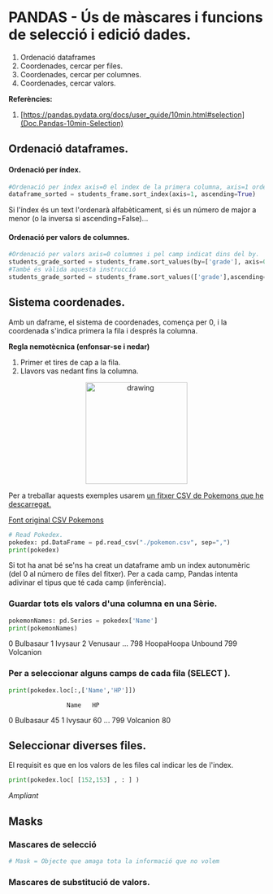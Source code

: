 # PANDAS - Ús de màscares i funcions de selecció i edició dades. 

1. Ordenació dataframes
2. Coordenades, cercar per files.
3. Coordenades, cercar per columnes.
4. Coordenades, cercar valors.

**Referències:**

1. [https://pandas.pydata.org/docs/user_guide/10min.html#selection](Doc.Pandas-10min-Selection)


<a name="sort"></a>

## Ordenació dataframes.

#### Ordenació per índex.

```python
#Ordenació per index axis=0 el index de la primera columna, axis=1 ordena els index de la primera columna.
dataframe_sorted = students_frame.sort_index(axis=1, ascending=True)
```
Si l'índex és un text l'ordenarà alfabèticament, si és un número de major a menor (o la inversa si ascending=False)...

#### Ordenació per valors de columnes.

```python
#Ordenació per valors axis=0 columnes i pel camp indicat dins del by.
students_grade_sorted = students_frame.sort_values(by=['grade'], axis=0, ascending=False)
#També és vàlida aquesta instrucció
students_grade_sorted = students_frame.sort_values(['grade'],ascending=False)
```

<a name="coordenades"></a>

## Sistema coordenades.

Amb un daframe, el sistema de coordenades, comença per 0, i la coordenada s'indica primera la fila i després la columna.

**Regla nemotècnica (enfonsar-se i nedar)** 
1. Primer et tires de cap a la fila.
2. Llavors vas nedant fins la columna.

<center>
 <img src="dive-jump.gif" alt="drawing" width="200"/>
</center>

Per a treballar aquests exemples usarem [un fitxer CSV de Pokemons que he descarregat.](./pokedex.csv)

[Font original CSV Pokemons](https://gist.github.com/armgilles/194bcff35001e7eb53a2a8b441e8b2c6)

```python
# Read Pokedex.
pokedex: pd.DataFrame = pd.read_csv("./pokemon.csv", sep=",")
print(pokedex)
```
Si tot ha anat bé se'ns ha creat un dataframe amb un index autonumèric (del 0 al número de files del fitxer). 
Per a cada camp, Pandas intenta adivinar el tipus que té cada camp (inferència).

<a name="loc"></a>

### Guardar tots els valors d'una columna en una Sèrie.

```python
pokemonNames: pd.Series = pokedex['Name']
print(pokemonNames)
```

0                  Bulbasaur
1                    Ivysaur
2                   Venusaur
...
798       HoopaHoopa Unbound
799                Volcanion

### Per a seleccionar alguns camps de cada fila (SELECT <camps>).

```python
print(pokedex.loc[:,['Name','HP']])
```
                    Name   HP
0              Bulbasaur   45
1                Ivysaur   60
...
799            Volcanion   80

 
## Seleccionar diverses files.

 
El requisit es que en los valors de les files cal indicar les de l'index.

```python
print(pokedex.loc[ [152,153] , : ] )
```

 <em> Ampliant </em>
 
<a name="mask"></a>

## Masks

### Mascares de selecció

```python
# Mask = Objecte que amaga tota la informació que no volem
```
### Mascares de substitució de valors.


